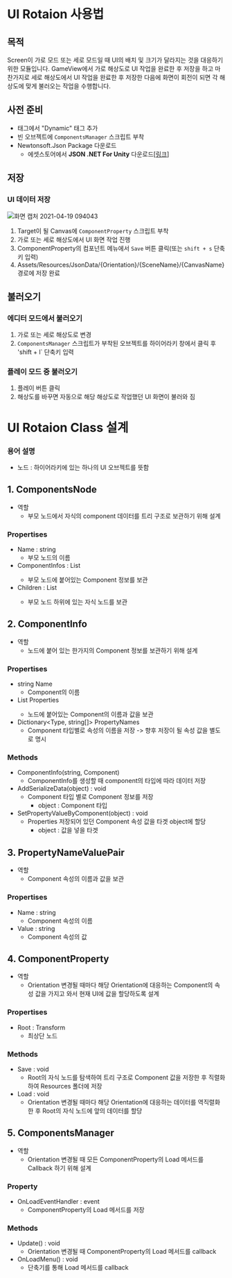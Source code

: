 
# UI Rotaion 사용법 
## 목적
Screen이 가로 모드 또는 세로 모드일 때 UI의 배치 및 크기가 달라지는 것을 대응하기 위한 모듈입니다.
GameView에서 가로 해상도로 UI 작업을 완료한 후 저장을 하고 마찬가지로 세로 해상도에서 UI 작업을 완료한 후 저장한 다음에
화면이 회전이 되면 각 해상도에 맞게 불러오는 작업을 수행합니다.

## 사전 준비
- 태그에서 "Dynamic" 태그 추가
- 빈 오브젝트에 `ComponentsManager` 스크립트 부착
- Newtonsoft.Json Package 다운로드
  - 에셋스토어에서 **JSON .NET For Unity** 다운로드[[링크](https://assetstore.unity.com/packages/tools/input-management/json-net-for-unity-11347)]

## 저장
### UI 데이터 저장
![화면 캡처 2021-04-19 094043](https://user-images.githubusercontent.com/75019048/115168549-4da52680-a0f6-11eb-9644-b65024b0d5c2.jpg)
1. Target이 될 Canvas에 `ComponentProperty` 스크립트 부착
2. 가로 또는 세로 해상도에서 UI 화면 작업 진행
3. ComponentProperty의 컴포넌트 메뉴에서 `Save` 버튼 클릭(또는 `shift + s` 단축키 입력)
4. Assets/Resources/JsonData/{Orientation}/{SceneName}/{CanvasName} 경로에 저장 완료

## 불러오기
### 에디터 모드에서 불러오기
1. 가로 또는 세로 해상도로 변경
2. `ComponentsManager` 스크립트가 부착된 오브젝트를 하이어라키 창에서 클릭 후 'shift + l` 단축키 입력
### 플레이 모드 중 불러오기
1. 플레이 버튼 클릭
2. 해상도를 바꾸면 자동으로 해당 해상도로 작업했던 UI 화면이 불러와 짐

# UI Rotaion Class 설계
### 용어 설명
- 노드 : 하이어라키에 있는 하나의 UI 오브젝트를 뜻함
## 1. ComponentsNode
- 역할
    - 부모 노드에서 자식의 component 데이터를 트리 구조로 보관하기 위해 설계
### Propertises
- Name : string
    - 부모 노드의 이름
- ComponentInfos : List<ComponentInfo>
    - 부모 노드에 붙어있는 Component 정보를 보관
- Children : List<ComponentsNode>
    - 부모 노드 하위에 있는 자식 노드를 보관

## 2. ComponentInfo
- 역할
    - 노드에 붙어 있는  한가지의 Component 정보를 보관하기 위해 설계
### Propertises
- string Name
    - Component의 이름
- List<PropertyNameValuePair> Properties
    - 노드에 붙어있는 Component의 이름과 값을 보관
- Dictionary<Type, string[]> PropertyNames
    - Component 타입별로 속성의 이름을 저장 -> 향후 저장이 될 속성 값을 별도로 명시
### Methods
- ComponentInfo(string, Component)
    - ComponentInfo를 생성할 때 component의 타입에 따라 데이터 저장
- AddSerializeData(object) : void
    - Component 타입 별로 Component 정보를 저장
        - object : Component 타입
- SetPropertyValueByComponent(object) : void
    - Properties 저장되어 있던 Component 속성 값을 타겟 object에 할당
        - object : 값을 넣을 타겟

## 3. PropertyNameValuePair
- 역할
    - Component 속성의 이름과 값을 보관
### Propertises
- Name : string
    - Component 속성의 이름
- Value : string
    - Component 속성의 값

## 4. ComponentProperty
- 역할
    - Orientation 변경될 때마다 해당 Orientation에 대응하는 Component의 속성 값을 가지고 와서 현재 UI에 값을 할당하도록 설계
### Propertises
- Root : Transform
    - 최상단 노드
### Methods
- Save : void
    - Root의 자식 노드를 탐색하여 트리 구조로 Component 값을 저장한 후 직렬화하여 Resources 폴더에 저장
- Load : void
    - Orientation 변경될 때마다 해당 Orientation에 대응하는 데이터를 역직렬화한 후 Root의 자식 노드에 앞의 데이터를 할당

## 5. ComponentsManager
- 역할
    - Orientation 변경될 때 모든 ComponentProperty의 Load 메서드를 Callback 하기 위해 설계
### Property
- OnLoadEventHandler : event
    - ComponentProperty의 Load 메서드를 저장
### Methods
- Update() : void
    - Orientation 변경될 때 ComponentProperty의 Load 메서드를 callback
- OnLoadMenu() : void
    - 단축기를 통해 Load 메서드를 callback
  
